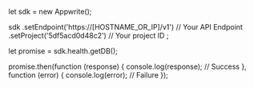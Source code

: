 let sdk = new Appwrite();

sdk
    .setEndpoint('https://[HOSTNAME_OR_IP]/v1') // Your API Endpoint
    .setProject('5df5acd0d48c2') // Your project ID
;

let promise = sdk.health.getDB();

promise.then(function (response) {
    console.log(response); // Success
}, function (error) {
    console.log(error); // Failure
});